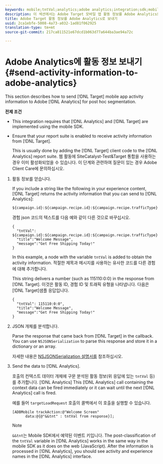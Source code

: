 ```yaml
---
keywords: mobile;tntVal;analytics;adobe analytics;integration;sdk;mobile sdk
description: 이 섹션에서는 Adobe Target 모바일 앱 활동 정보를 Adobe Analytics로 전송하여 PostHoc 세그멘테이션을 수행하는 방법에 대해 설명합니다.
title: Adobe Target 활동 정보를 Adobe Analytics로 보내기
uuid: 2ca1ebfe-5008-4a73-a032-1ad81f062925
translation-type: tm+mt
source-git-commit: 217ca811521e67dcd1b063d77a644ba3ae94a72c

---
```



# Adobe Analytics에 활동 정보 보내기{#send-activity-information-to-adobe-analytics}

This section describes how to send [!DNL Target] mobile app activity information to Adobe [!DNL Analytics] for post hoc segmentation.

**전제 조건**

* This integration requires that [!DNL Analytics] and [!DNL Target] are implemented using the mobile SDK.
* Ensure that your report suite is enabled to receive activity information from [!DNL Target].

   This is usually done by adding the [!DNL Target] client code to the [!DNL Analytics] report suite. 웹 활동에 SiteCatalyst-Test&amp;Target 통합을 사용하는 경우 이미 활성화되었을 수 있습니다. 이 단계와 관련하여 질문이 있는 경우 Adobe Client Care에 문의하십시오.

1. 활동 정보를 얻습니다.

   If you include a string like the following in your experience content, [!DNL Target] returns the activity information that you can send to [!DNL Analytics]:

   ```
   ${campaign.id}:${campaign.recipe.id}:${campaign.recipe.trafficType}
   ```

   경험 json 코드의 텍스트를 다음 예와 같이 다른 것으로 바꾸십시오.

   ```
   { 
     "tntVal": ${campaign.id}:${campaign.recipe.id}:${campaign.recipe.trafficType}", 
     "title":"Welcome Message", 
     "message":"Get Free Shipping Today!" 
   }
   ```

   In this example, a node with the variable `tntVal` is added to obtain the activity information. 적절한 제목과 메시지를 사용하는 유사한 코드를 다른 경험에 대해 추가합니다.

   This string delivers a number (such as 115110:0:0) in the response from [!DNL Target]. 이것은 활동 ID, 경험 ID 및 트래픽 유형을 나타냅니다. 다음은 [!DNL Target]샘플 응답입니다.

   ```
   { 
     "tntVal": 115110:0:0", 
     "title":"Welcome Message", 
     "message":"Get Free Shipping Today!" 
   }
   ```

1. JSON 개체를 분석합니다.

   Parse the response that came back from [!DNL Target] in the callback. You can use `NSJSONSerialization` to parse this response and store it in a dictionary or an array.

   자세한 내용은 [NSJSONSerialization 설명서를](https://developer.apple.com/library/ios/documentation/Foundation/Reference/NSJSONSerialization_Class/#//apple_ref/occ/clm/NSJSONSerialization/JSONObjectWithData:options:error) 참조하십시오.

1. Send the data to [!DNL Analytics].

    호출의 컨텍스트 데이터 개체에 구문 분석된 활동 정보(위 응답에 있는 `tntVal` 등)를 추가합니다. [!DNL Analytics] This [!DNL Analytics] call containing the context data can be fired immediately or it can wait until the next [!DNL Analytics] call is fired.

   예를 들어 `targetLoadRequest` 호출의 콜백에서 이 호출을 실행할 수 있습니다.

   ```
   [ADBMobile trackAction:@"Welcome Screen"  
         data:@{@"&&tnt" : tntVal from response}];
   ```

   >[!NOTE]
   >
   >`&&tnt`는 Mobile SDK에서 예약된 이벤트 키입니다. The post-classification of the `tntVal` variable in [!DNL Analytics] works in the same way in the mobile SDK as it does on the web (JavaScript). After the information is processed in [!DNL Analytics], you should see activity and experience names in the [!DNL Analytics] interface.

